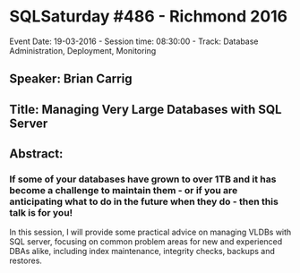 # SQLSaturday #486 - Richmond 2016
Event Date: 19-03-2016 - Session time: 08:30:00 - Track: Database Administration, Deployment, Monitoring
## Speaker: Brian Carrig
## Title: Managing Very Large Databases with SQL Server
## Abstract:
### If some of your databases have grown to over 1TB and it has become a challenge to maintain them - or if you are anticipating what to do in the future when they do - then this talk is for you! 
 
In this session, I will provide some practical advice on managing VLDBs with SQL server, focusing on common problem areas for new and experienced DBAs alike, including index maintenance, integrity checks, backups and restores.
